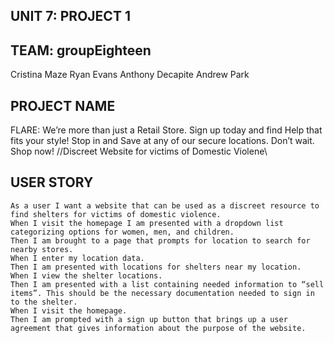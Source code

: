 ## UNIT 7: PROJECT 1 

## TEAM: groupEighteen

Cristina Maze
Ryan Evans
Anthony Decapite
Andrew Park

## PROJECT NAME


FLARE: We’re more than just a Retail Store.
Sign up today and find Help that fits your style! 
Stop in and Save at any of our secure locations. Don’t wait. Shop now! 
//Discreet Website for victims of Domestic Violene\\

## USER STORY

```
As a user I want a website that can be used as a discreet resource to find shelters for victims of domestic violence.
When I visit the homepage I am presented with a dropdown list categorizing options for women, men, and children. 
Then I am brought to a page that prompts for location to search for nearby stores. 
When I enter my location data. 
Then I am presented with locations for shelters near my location. 
When I view the shelter locations. 
Then I am presented with a list containing needed information to “sell items”. This should be the necessary documentation needed to sign in to the shelter. 
When I visit the homepage. 
Then I am prompted with a sign up button that brings up a user agreement that gives information about the purpose of the website. 

```
